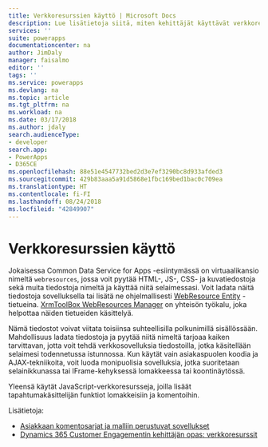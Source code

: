 ```yaml
---
title: Verkkoresurssien käyttö | Microsoft Docs
description: Lue lisätietoja siitä, miten kehittäjät käyttävät verkkoresursseja malliin perustuvissa sovelluksissa.
services: ''
suite: powerapps
documentationcenter: na
author: JimDaly
manager: faisalmo
editor: ''
tags: ''
ms.service: powerapps
ms.devlang: na
ms.topic: article
ms.tgt_pltfrm: na
ms.workload: na
ms.date: 03/17/2018
ms.author: jdaly
search.audienceType:
- developer
search.app:
- PowerApps
- D365CE
ms.openlocfilehash: 88e51e4547732bed2d3e7ef3290bc8d933afded3
ms.sourcegitcommit: 429b83aaa5a91d5868e1fbc169bed1bac0c709ea
ms.translationtype: HT
ms.contentlocale: fi-FI
ms.lasthandoff: 08/24/2018
ms.locfileid: "42849907"
---
```

# <a name="use-web-resources"></a>Verkkoresurssien käyttö

Jokaisessa Common Data Service for Apps -esiintymässä on virtuaalikansio nimeltä `webresources`, jossa voit pyytää HTML-, JS-, CSS- ja kuvatiedostoja sekä muita tiedostoja nimeltä ja käyttää niitä selaimessasi. Voit ladata näitä tiedostoja sovelluksella tai lisätä ne ohjelmallisesti [WebResource Entity](../common-data-service/reference/entities/webresource.md) -tietueina. [XrmToolBox WebResources Manager](https://www.xrmtoolbox.com/plugins/MsCrmTools.WebResourcesManager/) on yhteisön työkalu, joka helpottaa näiden tietueiden käsittelyä.

Nämä tiedostot voivat viitata toisiinsa suhteellisilla polkunimillä sisällössään. Mahdollisuus ladata tiedostoja ja pyytää niitä nimeltä tarjoaa kaiken tarvittavan, jotta voit tehdä verkkosovelluksia tiedostoilla, jotka käsitellään selaimesi todennetussa istunnossa. Kun käytät vain asiakaspuolen koodia ja AJAX-tekniikoita, voit luoda monipuolisia sovelluksia, jotka suoritetaan selainikkunassa tai IFrame-kehyksessä lomakkeessa tai koontinäytössä. 

Yleensä käytät JavaScript-verkkoresursseja, joilla lisäät tapahtumakäsittelijän funktiot lomakkeisiin ja komentoihin.

Lisätietoja:
- [Asiakkaan komentosarjat ja malliin perustuvat sovellukset](client-scripting.md)
- [Dynamics 365 Customer Engagementin kehittäjän opas: verkkoresurssit](/dynamics365/customer-engagement/developer/web-resources)
